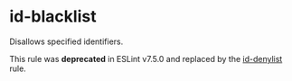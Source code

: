 # id-blacklist

Disallows specified identifiers.

This rule was **deprecated** in ESLint v7.5.0 and replaced by the [id-denylist](id-denylist.md) rule.

